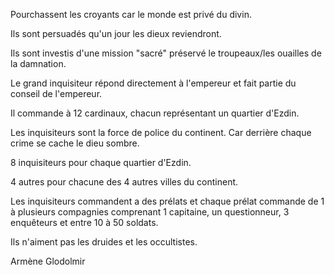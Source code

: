 Pourchassent les croyants car le monde est privé du divin.

Ils sont persuadés qu'un jour les dieux reviendront.

Ils sont investis d'une mission "sacré" préservé le troupeaux/les ouailles de la damnation.

Le grand inquisiteur répond directement à l'empereur et fait partie du conseil de l'empereur. 

Il commande à 12 cardinaux, chacun représentant un quartier d'Ezdin.

Les inquisiteurs sont la force de police du continent. Car derrière chaque crime se cache le 
dieu sombre.

8 inquisiteurs pour chaque quartier d'Ezdin.

4 autres pour chacune des 4 autres villes du continent.

Les inquisiteurs commandent a des prélats et chaque prélat commande de 1 à plusieurs compagnies comprenant 1 capitaine, un questionneur, 3 enquêteurs et entre 10 à 50 soldats.

Ils n'aiment pas les druides et les occultistes.

Armène Glodolmir